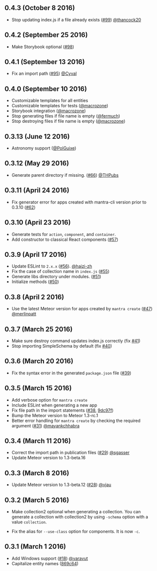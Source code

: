 ## 0.4.3  (October  8 2016)

* Stop updating index.js if a file already exists ([#99](https://github.com/mantrajs/mantra-cli/pull/99)) [@thancock20](https://github.com/thancock20)

## 0.4.2 (September 25 2016)

* Make Storybook optional ([#98](https://github.com/mantrajs/mantra-cli/pull/98))

## 0.4.1 (September 13 2016)

* Fix an import path ([#95](https://github.com/mantrajs/mantra-cli/pull/95)) [@Cyval](https://github.com/Cyval)

## 0.4.0 (September 10 2016)

* Customizable templates for all entities
* Customizable templates for tests ([@macrozone](https://github.com/macrozone))
* Storybook integration ([@macrozone](https://github.com/macrozone))
* Stop generating files if file name is empty ([@fermuch](https://github.com/fermuch))
* Stop destroying files if file name is empty ([@macrozone](https://github.com/macrozone))

## 0.3.13 (June 12 2016)

* Astronomy support ([@PolGuixe](https://github.com/PolGuixe))

## 0.3.12 (May 29 2016)

* Generate parent directory if missing. ([#66](https://github.com/mantrajs/mantra-cli/pull/66)) [@THPubs](https://github.com/THPubs)

## 0.3.11 (April 24 2016)

* Fix generator error for apps created with mantra-cli version prior to 0.3.10 ([#62](https://github.com/mantrajs/mantra-cli/issues/62))

## 0.3.10 (April 23 2016)

* Generate tests for `action`, `component`, and `container`.
* Add constructor to classical React components ([#57](https://github.com/mantrajs/mantra-cli/issues/57))

## 0.3.9 (April 17 2016)

* Update ESLint to `2.x.x` ([#56](https://github.com/mantrajs/mantra-cli/pull/56)). [@haizi-zh](https://github.com/haizi-zh)
* Fix the case of collection name in `index.js` ([#55](https://github.com/mantrajs/mantra-cli/issues/55))
* Generate libs directory under modules. ([#51](https://github.com/mantrajs/mantra-cli/issues/51))
* Initialize methods ([#50](https://github.com/mantrajs/mantra-cli/issues/50))

## 0.3.8 (April 2 2016)

* Use the latest Meteor version for apps created by `mantra create` ([#47](https://github.com/mantrajs/mantra-cli/pull/47)) [@merlinpatt](https://github.com/merlinpatt)

## 0.3.7 (March 25 2016)

* Make sure destroy command updates index.js correctly (fix [#41](https://github.com/mantrajs/mantra-cli/issues/41))
* Stop importing SimpleSchema by default (fix [#40](https://github.com/mantrajs/mantra-cli/issues/40))

## 0.3.6 (March 20 2016)

* Fix the syntax error in the generated `package.json` file ([#39](https://github.com/mantrajs/mantra-cli/issues/39))

## 0.3.5 (March 15 2016)

* Add verbose option for `mantra create`
* Include ESLint when generating a new app
* Fix file path in the import statements ([#38](https://github.com/mantrajs/mantra-cli/issues/38), [9dc97f](https://github.com/mantrajs/mantra-cli/commit/9dc97fa494a0b5a867f059ec350ed2d83b0c6461))
* Bump the Meteor version to Meteor 1.3-rc.1
* Better error handling for `mantra create` by checking the required argument
([#31](https://github.com/mantrajs/mantra-cli/pull/31)) [@mayankchhabra](https://github.com/mayankchhabra)

## 0.3.4 (March 11 2016)

* Correct the import path in publication files ([#29](https://github.com/mantrajs/mantra-cli/pull/29/files)) [@sgasser](https://github.com/sgasser)
* Update Meteor version to 1.3-beta.16

## 0.3.3 (March 8 2016)

* Update Meteor version to 1.3-beta.12 ([#28](https://github.com/mantrajs/mantra-cli/pull/28)) [@vjau](https://github.com/vjau)

## 0.3.2 (March 5 2016)

* Make collection2 optional when generating a collection. You can generate
a collection with collection2 by using `-schema` option with a value
`collection`.

* Fix the alias for `--use-class` option for components. It is now `-c`.


## 0.3.1 (March 1 2016)

* Add Windows support ([#18](https://github.com/mantrajs/mantra-cli/pull/18)) [@varavut](https://github.com/varavut)
* Capitalize entity names ([869c64](https://github.com/mantrajs/mantra-cli/commit/869c642b4e5b3f3adbe42f4d89c8880c778c3dd4))

